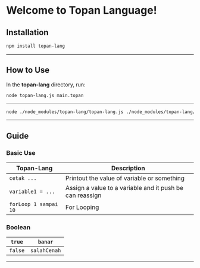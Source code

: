 # Welcome to Topan Language! 

## Installation 

```bash
npm install topan-lang
```
---

## How to Use 

In the **topan-lang** directory, run:

```bash
node topan-lang.js main.topan
```

---
```bash
node ./node_modules/topan-lang/topan-lang.js ./node_modules/topan-lang/__test__/main.topan
```
---

## Guide
### Basic Use
| Topan-Lang               | Description                                              |
|--------------------------|----------------------------------------------------------|
| `cetak ...`              | Printout the value of variable or something              |
| `variable1 = ...`        | Assign a value to a variable and it push be can reassign |
| `forLoop 1 sampai 10`    | For Looping                                              |

### Boolean
| `true`  | `banar`      |  
|---------|--------------|
| `false` | `salahCenah` |  

---

